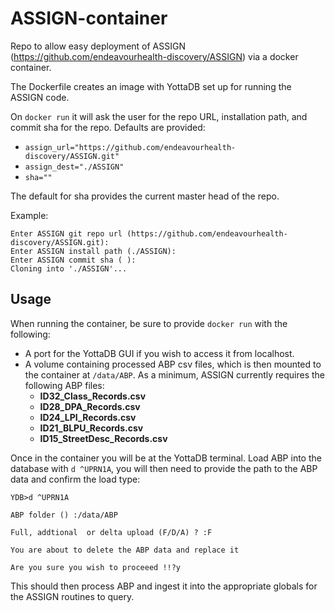 # ASSIGN-container

Repo to allow easy deployment of ASSIGN (https://github.com/endeavourhealth-discovery/ASSIGN) via a docker container. 

The Dockerfile creates an image with YottaDB set up for running the ASSIGN code.

On `docker run` it will ask the user for the repo URL, installation path, and commit sha for the repo. Defaults are provided:
* `assign_url="https://github.com/endeavourhealth-discovery/ASSIGN.git"`
* `assign_dest="./ASSIGN"`
* `sha=""`

The default for sha provides the current master head of the repo. 

Example:
```
Enter ASSIGN git repo url (https://github.com/endeavourhealth-discovery/ASSIGN.git):
Enter ASSIGN install path (./ASSIGN):
Enter ASSIGN commit sha ( ):
Cloning into './ASSIGN'... 
```

## Usage
When running the container, be sure to provide `docker run` with the following:
* A port for the YottaDB GUI if you wish to access it from localhost.
* A volume containing processed ABP csv files, which is then mounted to the container at `/data/ABP`. As a minimum, ASSIGN currently requires the following ABP files:
  * __ID32_Class_Records.csv__
  * __ID28_DPA_Records.csv__
  * __ID24_LPI_Records.csv__
  * __ID21_BLPU_Records.csv__
  * __ID15_StreetDesc_Records.csv__

Once in the container you will be at the YottaDB terminal. Load ABP into the database with `d ^UPRN1A`, you will then need to provide the path to the ABP data and confirm the load type:
```
YDB>d ^UPRN1A

ABP folder () :/data/ABP

Full, addtional  or delta upload (F/D/A) ? :F

You are about to delete the ABP data and replace it

Are you sure you wish to proceeed !!?y
```

This should then process ABP and ingest it into the appropriate globals for the ASSIGN routines to query.